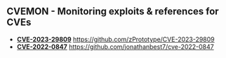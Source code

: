 ## CVEMON - Monitoring exploits & references for CVEs
- **[CVE-2023-29809](https://in.scanfactory.io/cvemon/CVE-2023-29809.html)** https://github.com/zPrototype/CVE-2023-29809
- **[CVE-2022-0847](https://in.scanfactory.io/cvemon/CVE-2022-0847.html)** https://github.com/jonathanbest7/cve-2022-0847
